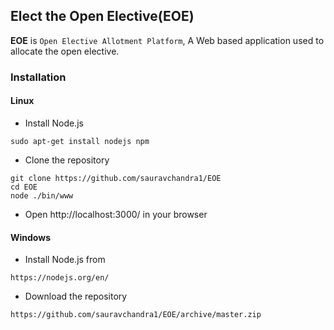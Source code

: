 ##  Elect the Open Elective(EOE)
**EOE** is `Open Elective Allotment Platform`, A Web based application used to allocate the open elective.

### Installation

#### Linux

- Install Node.js
```
sudo apt-get install nodejs npm
```

- Clone the repository
```
git clone https://github.com/sauravchandra1/EOE
cd EOE
node ./bin/www
```
- Open http://localhost:3000/ in your browser

#### Windows

- Install Node.js from
```
https://nodejs.org/en/
```

- Download the repository
```
https://github.com/sauravchandra1/EOE/archive/master.zip
```

